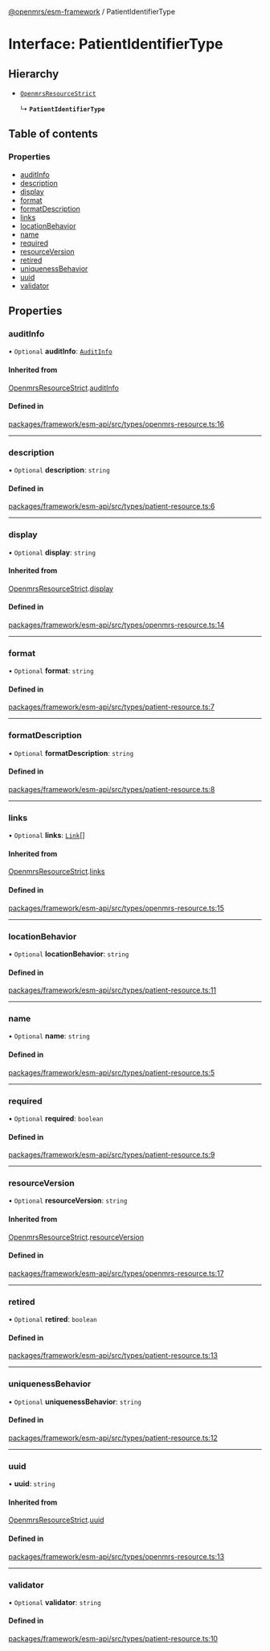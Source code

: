 [@openmrs/esm-framework](../API.md) / PatientIdentifierType

# Interface: PatientIdentifierType

## Hierarchy

- [`OpenmrsResourceStrict`](OpenmrsResourceStrict.md)

  ↳ **`PatientIdentifierType`**

## Table of contents

### Properties

- [auditInfo](PatientIdentifierType.md#auditinfo)
- [description](PatientIdentifierType.md#description)
- [display](PatientIdentifierType.md#display)
- [format](PatientIdentifierType.md#format)
- [formatDescription](PatientIdentifierType.md#formatdescription)
- [links](PatientIdentifierType.md#links)
- [locationBehavior](PatientIdentifierType.md#locationbehavior)
- [name](PatientIdentifierType.md#name)
- [required](PatientIdentifierType.md#required)
- [resourceVersion](PatientIdentifierType.md#resourceversion)
- [retired](PatientIdentifierType.md#retired)
- [uniquenessBehavior](PatientIdentifierType.md#uniquenessbehavior)
- [uuid](PatientIdentifierType.md#uuid)
- [validator](PatientIdentifierType.md#validator)

## Properties

### auditInfo

• `Optional` **auditInfo**: [`AuditInfo`](AuditInfo.md)

#### Inherited from

[OpenmrsResourceStrict](OpenmrsResourceStrict.md).[auditInfo](OpenmrsResourceStrict.md#auditinfo)

#### Defined in

[packages/framework/esm-api/src/types/openmrs-resource.ts:16](https://github.com/openmrs/openmrs-esm-core/blob/main/packages/framework/esm-api/src/types/openmrs-resource.ts#L16)

___

### description

• `Optional` **description**: `string`

#### Defined in

[packages/framework/esm-api/src/types/patient-resource.ts:6](https://github.com/openmrs/openmrs-esm-core/blob/main/packages/framework/esm-api/src/types/patient-resource.ts#L6)

___

### display

• `Optional` **display**: `string`

#### Inherited from

[OpenmrsResourceStrict](OpenmrsResourceStrict.md).[display](OpenmrsResourceStrict.md#display)

#### Defined in

[packages/framework/esm-api/src/types/openmrs-resource.ts:14](https://github.com/openmrs/openmrs-esm-core/blob/main/packages/framework/esm-api/src/types/openmrs-resource.ts#L14)

___

### format

• `Optional` **format**: `string`

#### Defined in

[packages/framework/esm-api/src/types/patient-resource.ts:7](https://github.com/openmrs/openmrs-esm-core/blob/main/packages/framework/esm-api/src/types/patient-resource.ts#L7)

___

### formatDescription

• `Optional` **formatDescription**: `string`

#### Defined in

[packages/framework/esm-api/src/types/patient-resource.ts:8](https://github.com/openmrs/openmrs-esm-core/blob/main/packages/framework/esm-api/src/types/patient-resource.ts#L8)

___

### links

• `Optional` **links**: [`Link`](Link.md)[]

#### Inherited from

[OpenmrsResourceStrict](OpenmrsResourceStrict.md).[links](OpenmrsResourceStrict.md#links)

#### Defined in

[packages/framework/esm-api/src/types/openmrs-resource.ts:15](https://github.com/openmrs/openmrs-esm-core/blob/main/packages/framework/esm-api/src/types/openmrs-resource.ts#L15)

___

### locationBehavior

• `Optional` **locationBehavior**: `string`

#### Defined in

[packages/framework/esm-api/src/types/patient-resource.ts:11](https://github.com/openmrs/openmrs-esm-core/blob/main/packages/framework/esm-api/src/types/patient-resource.ts#L11)

___

### name

• `Optional` **name**: `string`

#### Defined in

[packages/framework/esm-api/src/types/patient-resource.ts:5](https://github.com/openmrs/openmrs-esm-core/blob/main/packages/framework/esm-api/src/types/patient-resource.ts#L5)

___

### required

• `Optional` **required**: `boolean`

#### Defined in

[packages/framework/esm-api/src/types/patient-resource.ts:9](https://github.com/openmrs/openmrs-esm-core/blob/main/packages/framework/esm-api/src/types/patient-resource.ts#L9)

___

### resourceVersion

• `Optional` **resourceVersion**: `string`

#### Inherited from

[OpenmrsResourceStrict](OpenmrsResourceStrict.md).[resourceVersion](OpenmrsResourceStrict.md#resourceversion)

#### Defined in

[packages/framework/esm-api/src/types/openmrs-resource.ts:17](https://github.com/openmrs/openmrs-esm-core/blob/main/packages/framework/esm-api/src/types/openmrs-resource.ts#L17)

___

### retired

• `Optional` **retired**: `boolean`

#### Defined in

[packages/framework/esm-api/src/types/patient-resource.ts:13](https://github.com/openmrs/openmrs-esm-core/blob/main/packages/framework/esm-api/src/types/patient-resource.ts#L13)

___

### uniquenessBehavior

• `Optional` **uniquenessBehavior**: `string`

#### Defined in

[packages/framework/esm-api/src/types/patient-resource.ts:12](https://github.com/openmrs/openmrs-esm-core/blob/main/packages/framework/esm-api/src/types/patient-resource.ts#L12)

___

### uuid

• **uuid**: `string`

#### Inherited from

[OpenmrsResourceStrict](OpenmrsResourceStrict.md).[uuid](OpenmrsResourceStrict.md#uuid)

#### Defined in

[packages/framework/esm-api/src/types/openmrs-resource.ts:13](https://github.com/openmrs/openmrs-esm-core/blob/main/packages/framework/esm-api/src/types/openmrs-resource.ts#L13)

___

### validator

• `Optional` **validator**: `string`

#### Defined in

[packages/framework/esm-api/src/types/patient-resource.ts:10](https://github.com/openmrs/openmrs-esm-core/blob/main/packages/framework/esm-api/src/types/patient-resource.ts#L10)

